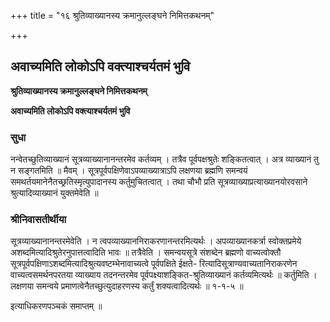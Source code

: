 +++
title = "१६ श्रुतिव्याख्यानस्य क्रमानुल्लङ्घने निमित्तकथनम्"

+++


## अवाच्यमिति लोकोऽपि वक्त्याश्चर्यतमं भुवि

**श्रुतिव्याख्यानस्य क्रमानुल्लङ्घने निमित्तकथनम्**

**अवाच्यमिति लोकोऽपि वक्त्याश्चर्यतमं भुवि**

### **सुधा**

नन्वेतच्छुतिव्याख्यानं सूत्रव्याख्यानानन्तरमेव कर्तव्यम् । तत्रैव पूर्वपक्षश्रुतेः शङ्कितत्वात् । अत्र व्याख्यानं तु न सङ्गतमिति ॥ मैवम् । सूत्रपूर्वपक्षिणेवाऽपव्याख्यात्राऽपि लक्षणया ब्रह्मणि समन्वयं समथर्तयमानेनैतच्छ्रतिस्मृत्युपादानस्य कर्तुमुचितत्वात् । तथा चौभौ प्रति सूत्रव्याख्याप्रत्याख्यानयोरवसाने श्रुत्यादिव्याख्यानं युक्तमेवेति ॥

### **श्रीनिवासतीर्थीया**

सूत्रव्याख्यानानन्तरमेवेति । न त्वपव्याख्याननिराकरणानन्तरमित्यर्थः । अपव्याख्यानकर्त्रा स्वोक्तप्रमेये अशब्दमित्यादिश्रुतेरनुपात्तत्वादिति भावः ॥ तत्रैवेति । समन्वयसूत्रे संशब्देन ब्रह्मणो वाच्यत्वोक्तौ सूत्रपूर्वपक्षिणाऽशब्दमित्यादिश्रुत्यवष्टम्भेनावाच्यत्वे पूर्वपक्षिते ईक्षते- रित्यादिसूत्राण्यवाच्यतानिराकरणेन वाच्यत्वसमर्थनपरतया व्याख्याय तदनन्तरमेव पूर्वपक्ष्याशङ्कित-श्रुतिव्याख्यानं कर्तव्यमित्यर्थः ॥ कर्तुमिति । लक्षणया समन्वये प्रमाणत्वेनैतच्छुत्युदाहरणस्य कर्तुं शक्यत्वादित्यर्थः ॥ १-१-५ ॥

इत्याधिकरणपञ्चकं समाप्तम् ॥


